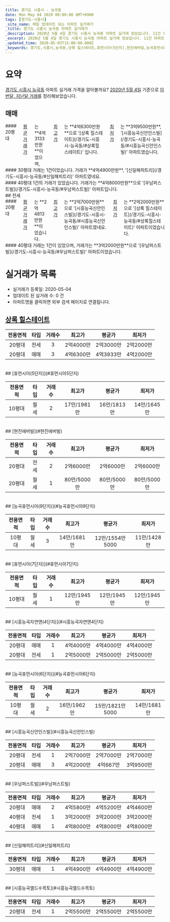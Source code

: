 ```yaml
---
title: 경기도 시흥시 - 능곡동
date: Mon May 04 2020 00:00:00 GMT+0900
tags: [경기도-시흥시]
_site_name: 매일 업데이트 되는 아파트 실거래가
_title: 경기도 시흥시 능곡동 아파트 실거래가
_description: 2020년 5월 4일 경기도 시흥시 능곡동 아파트 실거래 정보입니다. 11건 아파트 정보가 있습니다.
_excerpt: 2020년 5월 4일 경기도 시흥시 능곡동 아파트 실거래 정보입니다. 11건 아파트 정보가 있습니다.
_updated_time: 2020-05-03T15:00:00.000Z
_keywords: 경기도,시흥시,능곡동,상록 힐스테이트,휴먼시아(5단지),현진에버빌,능곡휴먼시아(9단지),휴먼시아(7단지),시흥능곡자연앤(4단지),능곡휴먼시아(6단지),시흥능곡신안인스빌,우남퍼스트빌,신일해피트리,시흥능곡엘드수목토
---
```





# 요약
<ins>경기도 시흥시 능곡동</ins> 아파트 실거래 가격을 알아볼까요? <ins>2020년 5월 4일</ins> 기준으로 <ins>이번달, 지난달 거래</ins>를 정리해보았습니다.

## 매매
<div class="container">
<div class="six columns" markdown="1">
#### 20평대
<ins>평균 거래가</ins>는 **4억3133만원**이었으며, <ins>최고가</ins>는 **4억6300만원**으로 '[상록 힐스테이트](/경기도-시흥시-능곡동/#상록힐스테이트)' 입니다. <ins>최저가</ins>는 **3억9500만원**, '[시흥능곡신안인스빌](/경기도-시흥시-능곡동/#시흥능곡신안인스빌)' 아파트였습니다.
</div>
<div class="six columns" markdown="1">
#### 30평대
거래는 1건이었습니다. 거래가 **4억4900만원**, '[신일해피트리](/경기도-시흥시-능곡동/#신일해피트리)' 아파트였네요.
</div>
</div>
<div class="container">
<div class="twelve columns" markdown="1">
#### 40평대
1건의 거래가 있었습니다. 거래가는 **4억8000만원**으로 '[우남퍼스트빌](/경기도-시흥시-능곡동/#우남퍼스트빌)' 아파트입니다.
</div>
</div>
## 전세
<div class="container">
<div class="six columns" markdown="1">
#### 20평대
<ins>평균 거래가</ins>는 **2억4813만원**이었습니다. <ins>최고가</ins>는 **2억7000만원**으로 '[시흥능곡신안인스빌](/경기도-시흥시-능곡동/#시흥능곡신안인스빌)' 아파트였네요. <ins>최저가</ins>는 **2억2000만원**으로 '[상록 힐스테이트](/경기도-시흥시-능곡동/#상록힐스테이트)' 아파트이었습니다.
</div>
<div class="six columns" markdown="1">
#### 40평대
거래는 1건이 있었으며, 거래가는 **3억2000만원**으로 '[우남퍼스트빌](/경기도-시흥시-능곡동/#우남퍼스트빌)' 아파트이었습니다.
</div>
</div>



# 실거래가 목록
- 실거래가 등록일: 2020-05-04
- 업데이트 된 실거래 수: 0 건
- 아파트명을 클릭하면 외부 검색 페이지로 연결됩니다.

## [상록 힐스테이트](#상록힐스테이트)

|전용면적|타입|거래수|최고가|평균가|최저가|
|:---:|:---:|:---:|:---:|:---:|:---:|
|20평대|<span class="deal-type-2">전세</span>|3|2억4000만|2억3000만|2억2000만|
|20평대|<span class="deal-type-1">매매</span>|3|4억6300만|4억3933만|4억2000만|

<br/>
## [휴먼시아(5단지)](#휴먼시아5단지)

|전용면적|타입|거래수|최고가|평균가|최저가|
|:---:|:---:|:---:|:---:|:---:|:---:|
|10평대|<span class="deal-type-3">월세</span>|2|17만/1981만|16만/1813만|14만/1645만|

<br/>
## [현진에버빌](#현진에버빌)

|전용면적|타입|거래수|최고가|평균가|최저가|
|:---:|:---:|:---:|:---:|:---:|:---:|
|20평대|<span class="deal-type-2">전세</span>|2|2억6000만|2억6000만|2억6000만|
|20평대|<span class="deal-type-3">월세</span>|1|80만/5000만|80만/5000만|80만/5000만|

<br/>
## [능곡휴먼시아(9단지)](#능곡휴먼시아9단지)

|전용면적|타입|거래수|최고가|평균가|최저가|
|:---:|:---:|:---:|:---:|:---:|:---:|
|10평대|<span class="deal-type-3">월세</span>|3|14만/1681만|12만/1554만5000|11만/1428만|

<br/>
## [휴먼시아(7단지)](#휴먼시아7단지)

|전용면적|타입|거래수|최고가|평균가|최저가|
|:---:|:---:|:---:|:---:|:---:|:---:|
|10평대|<span class="deal-type-3">월세</span>|1|12만/1945만|12만/1945만|12만/1945만|

<br/>
## [시흥능곡자연앤(4단지)](#시흥능곡자연앤4단지)

|전용면적|타입|거래수|최고가|평균가|최저가|
|:---:|:---:|:---:|:---:|:---:|:---:|
|20평대|<span class="deal-type-1">매매</span>|1|4억4000만|4억4000만|4억4000만|
|20평대|<span class="deal-type-2">전세</span>|1|2억5000만|2억5000만|2억5000만|

<br/>
## [능곡휴먼시아(6단지)](#능곡휴먼시아6단지)

|전용면적|타입|거래수|최고가|평균가|최저가|
|:---:|:---:|:---:|:---:|:---:|:---:|
|10평대|<span class="deal-type-3">월세</span>|2|16만/1962만|15만/1821만5000|14만/1681만|

<br/>
## [시흥능곡신안인스빌](#시흥능곡신안인스빌)

|전용면적|타입|거래수|최고가|평균가|최저가|
|:---:|:---:|:---:|:---:|:---:|:---:|
|20평대|<span class="deal-type-2">전세</span>|1|2억7000만|2억7000만|2억7000만|
|20평대|<span class="deal-type-1">매매</span>|3|4억2000만|4억667만|3억9500만|

<br/>
## [우남퍼스트빌](#우남퍼스트빌)

|전용면적|타입|거래수|최고가|평균가|최저가|
|:---:|:---:|:---:|:---:|:---:|:---:|
|20평대|<span class="deal-type-1">매매</span>|2|4억5800만|4억5200만|4억4600만|
|40평대|<span class="deal-type-2">전세</span>|1|3억2000만|3억2000만|3억2000만|
|40평대|<span class="deal-type-1">매매</span>|1|4억8000만|4억8000만|4억8000만|

<br/>
## [신일해피트리](#신일해피트리)

|전용면적|타입|거래수|최고가|평균가|최저가|
|:---:|:---:|:---:|:---:|:---:|:---:|
|30평대|<span class="deal-type-1">매매</span>|1|4억4900만|4억4900만|4억4900만|

<br/>
## [시흥능곡엘드수목토](#시흥능곡엘드수목토)

|전용면적|타입|거래수|최고가|평균가|최저가|
|:---:|:---:|:---:|:---:|:---:|:---:|
|20평대|<span class="deal-type-2">전세</span>|1|2억5500만|2억5500만|2억5500만|

<br/>



